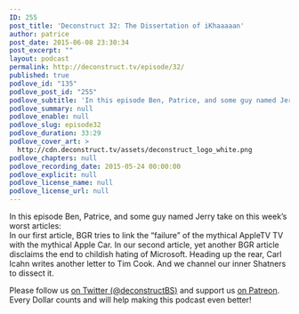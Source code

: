 ```yaml
---
ID: 255
post_title: 'Deconstruct 32: The Dissertation of iKhaaaaan'
author: patrice
post_date: 2015-06-08 23:30:34
post_excerpt: ""
layout: podcast
permalink: http://deconstruct.tv/episode/32/
published: true
podlove_id: "135"
podlove_post_id: "255"
podlove_subtitle: 'In this episode Ben, Patrice, and some guy named Jerry take on this week’s worst articles: mythical AppleTVs and Apple Cars, Microsoft haters and fucking Carl Icahn'
podlove_summary: null
podlove_enable: null
podlove_slug: episode32
podlove_duration: 33:29
podlove_cover_art: >
  http://cdn.deconstruct.tv/assets/deconstruct_logo_white.png
podlove_chapters: null
podlove_recording_date: 2015-05-24 00:00:00
podlove_explicit: null
podlove_license_name: null
podlove_license_url: null
---
```

<p>In this episode Ben, Patrice, and some guy named Jerry take on this week’s worst articles: <br />
In our first article, BGR tries to link the “failure” of the mythical AppleTV TV with the mythical Apple Car.  In our second article, yet another BGR article disclaims the end to childish hating of Microsoft.  Heading up the rear, Carl Icahn writes another letter to Tim Cook. And we channel our inner Shatners to dissect it.</p>
<p>Please follow us <a href="http://twitter.com/deconstructBS">on Twitter (@deconstructBS)</a> and support us <a href="http://patreon.com/deconstruct">on Patreon</a>. Every Dollar counts and will help making this podcast even better!
</p>